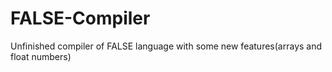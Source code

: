 # FALSE-Compiler
Unfinished compiler of FALSE language with some new features(arrays and float numbers)
